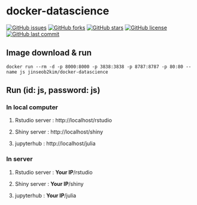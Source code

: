 # docker-datascience

[![GitHub issues](https://img.shields.io/github/issues/jinseob2kim/docker-datascience.svg)](https://github.com/jinseob2kim/docker-datascience/issues)
[![GitHub forks](https://img.shields.io/github/forks/jinseob2kim/docker-datascience.svg)](https://github.com/jinseob2kim/docker-datascience/network)
[![GitHub stars](https://img.shields.io/github/stars/jinseob2kim/docker-datascience.svg)](https://github.com/jinseob2kim/docker-datascience/stargazers)
[![GitHub license](https://img.shields.io/github/license/jinseob2kim/docker-datascience.svg)](https://github.com/jinseob2kim/docker-datascience/blob/master/LICENSE)
[![GitHub last commit](https://img.shields.io/github/last-commit/google/skia.svg)](https://github.com/jinseob2kim/docker-datascience)


## Image download & run

```shell
docker run --rm -d -p 8000:8000 -p 3838:3838 -p 8787:8787 -p 80:80 --name js jinseob2kim/docker-datascience
```

## Run (id: **js**, password: **js**) 

### In local computer 

1. Rstudio server : http://localhost/rstudio


2. Shiny server : http://localhost/shiny


3. jupyterhub : http://localhost/julia


### In server

1. Rstudio server : **Your IP**/rstudio


2. Shiny server : **Your IP**/shiny


3. jupyterhub : **Your IP**/julia